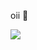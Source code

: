 oii  🤍 

![](https://media.tenor.com/TMXYtDsPrrQAAAAC/hamster-peace.gif)
<!---
barbarabrito8/barbarabrito8 is a ✨ special ✨ repository because its `README.md` (this file) appears on your GitHub profile.
You can click the Preview link to take a look at your changes.
--->

